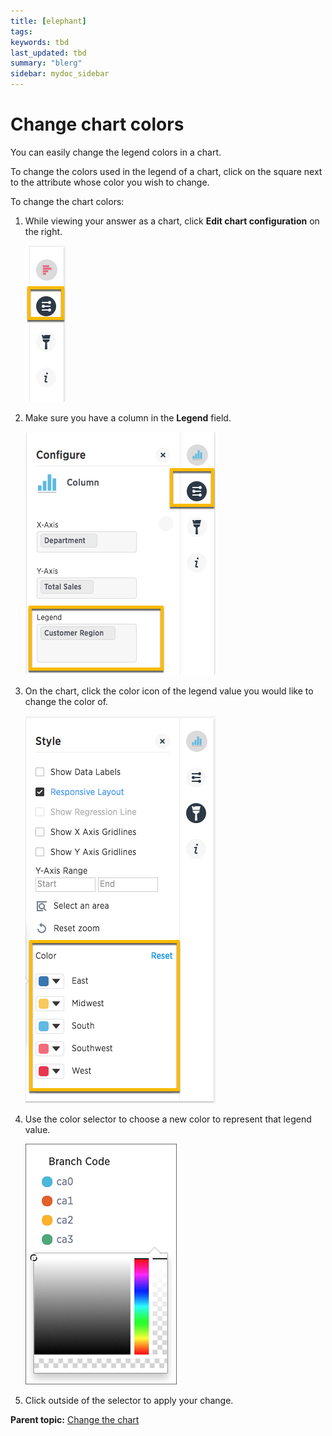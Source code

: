 ```yaml
---
title: [elephant]
tags: 
keywords: tbd
last_updated: tbd
summary: "blerg"
sidebar: mydoc_sidebar
---
```

# Change chart colors

You can easily change the legend colors in a chart.

To change the colors used in the legend of a chart, click on the square next to the attribute whose color you wish to change.

To change the chart colors:

1.   While viewing your answer as a chart, click **Edit chart configuration** on the right. 

     ![](../../../images/edit_chart_configuration_bar.png "Edit chart configuration icon") 

2.   Make sure you have a column in the **Legend** field. 

     ![](../../../images/legend_field.png "Legend field") 

3.   On the chart, click the color icon of the legend value you would like to change the color of. 

     ![](../../../images/legend.png "Legend values list") 

4.   Use the color selector to choose a new color to represent that legend value. 

     ![](../../../images/choose_legend_color.png "Legend color template") 

5.   Click outside of the selector to apply your change. 

**Parent topic:** [Change the chart](../../../pages/end_user_guide/end_user_search/change_the_chart.html)

